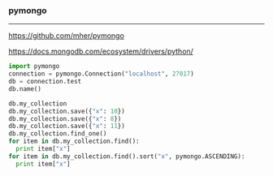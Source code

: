 ### pymongo
---
https://github.com/mher/pymongo

https://docs.mongodb.com/ecosystem/drivers/python/

```py
import pymongo
connection = pymongo.Connection("localhost", 27017)
db = connection.test
db.name()

db.my_collection
db.my_collection.save({"x": 10})
db.my_collection.save({"x": 8})
db.my_collection.save({"x": 11})
db.my_collection.find_one()
for item in db.my_collection.find():
  print item["x"]
for item in db.my_collection.find().sort("x", pymongo.ASCENDING):
  print item["x"]

```

```
```

```
```

